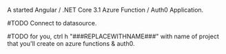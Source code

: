 A started Angular / .NET Core 3.1 Azure Function / Auth0 Application.

#TODO Connect to datasource.

#TODO for you, ctrl h "###REPLACEWITHNAME###" with name of project that you'll create on azure functions & auth0. 